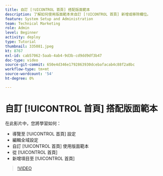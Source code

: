 ```yaml
---
title: 自訂 [!UICONTROL 首頁] 搭配版面範本
description: 了解如何使用版面範本來自訂 [!UICONTROL 首頁] 新增或移除欄位。
feature: System Setup and Administration
team: Technical Marketing
role: Admin
level: Beginner
activity: deploy
type: Tutorial
thumbnail: 335081.jpeg
kt: 8767
exl-id: cab57062-5aab-4ab4-9d3b-cd9dd9df3b47
doc-type: video
source-git-commit: 650e4d346e1792863930dcebafacab4c88f2a8bc
workflow-type: tm+mt
source-wordcount: '54'
ht-degree: 0%

---
```


# 自訂 [!UICONTROL 首頁] 搭配版面範本

在此影片中，您將學習如何：

* 導覽至 [!UICONTROL 首頁] 設定
* 編輯全域設定
* 自訂 [!UICONTROL 首頁] 使用版面範本
* 從 [!UICONTROL 首頁]
* 新增項目至 [!UICONTROL 首頁]

>[!VIDEO](https://video.tv.adobe.com/v/335081/?quality=12&learn=on)

